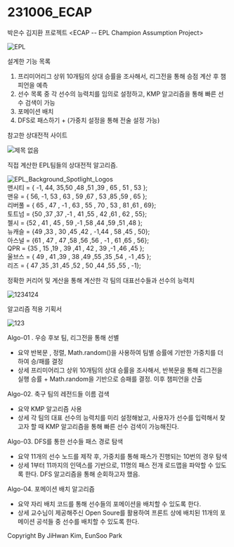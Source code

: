 # 231006_ECAP
박은수 김지환 프로젝트
<ECAP -- EPL Champion Assumption Project>

![EPL](https://github.com/KimJihwan98/231006_ECAP/assets/81845773/f6622a05-6433-4e58-8425-e851fd794d36)

설계한 기능 목록
1.	프리미어리그 상위 10개팀의 상대 승률을 조사해서, 리그전을 통해 승점 계산 후 챔피언을 예측
2.	선수 목록 중 각 선수의 능력치를 임의로 설정하고, KMP 알고리즘을 통해 빠른 선수 검색이 가능
3.	포메이션 배치
4.	DFS로 패스하기 + (가중치 설정을 통해 전술 설정 가능)

참고한 상대전적 사이트

![제목 없음](https://github.com/KimJihwan98/231006_ECAP/assets/81845773/37679073-9196-43a4-9f1a-2152710d4c99)

직접 계산한 EPL팀들의 상대전적 알고리즘.

![EPL_Background_Spotlight_Logos](https://github.com/KimJihwan98/231006_ECAP/assets/81845773/27740b23-4af8-4fb6-a23d-691cede03506)
<br/>
맨시티 = { -1, 44, 35,50 ,48 ,51 ,39 , 65 , 51 , 53 }; <br/>
맨유 = { 56, -1, 53 , 63 , 59 ,67 , 53 ,85 ,59 , 65 }; <br/>
리버풀 = { 65 , 47 , -1 , 63 , 55 , 70 , 53 , 81 ,61 , 69}; <br/>
토트넘 = {50 ,37 ,37 ,-1 , 41 ,55 , 42 ,61 , 62 , 55}; <br/>
첼시 = {52 , 41 , 45 , 59 ,-1 ,58 ,44 ,59 ,51 ,48 }; <br/>
뉴캐슬 = {49 ,33 , 30 ,45 ,42 , -1,44 , 58 ,45 , 50}; <br/>
아스널 = {61 , 47 , 47 ,58 ,56 ,56 , -1 , 61 ,65 , 56}; <br/>
QPR = {35 , 15 ,19 , 39 ,41 , 42 , 39 ,-1 ,46 ,45 }; <br/>
울브스 = { 49 , 41 ,39 , 38 ,49 ,55 ,35 ,54 , -1 ,45 }; <br/>
리즈 = { 47 ,35 ,31 ,45 ,52 , 50 ,44 ,55 ,55 , -1}; <br/>

정확한 커리어 및 계산을 통해 계산한 각 팀의 대표선수들과 선수의 능력치

![1234124](https://github.com/KimJihwan98/231006_ECAP/assets/81845773/a599b8e6-54ec-4bb8-8668-2018bb9a875c)

알고리즘 적용 기획서

![123](https://github.com/KimJihwan98/231006_ECAP/assets/81845773/3910432c-8e62-44a8-87f0-29f26b151949)

Algo-01 . 우승 후보 팀, 리그전을 통해 선별
-	요약
반복문 , 정렬, Math.random()을 사용하여 팀별 승률에 기반한 가중치를 더하여 승/패를 결정
-	상세
프리미어리그 상위 10개팀의 상대 승률을 조사해서, 반복문을 통해 리그전을 실행
승률 + Math.random을 기반으로 승패를 결정. 이후 챔피언을 산출

Algo-02. 축구 팀의 레전드들 이름 검색
-	요약
KMP 알고리즘 사용
-	상세
각 팀의 대표 선수의 능력치를 미리 설정해놨고, 사용자가 선수를 입력해서 찾고자 할 때 KMP 알고리즘을 통해 빠른 선수 검색이 가능해진다.

Algo-03. DFS를 통한 선수들 패스 경로 탐색
-	요약
11개의 선수 노드를 제작 후, 가중치를 통해 패스가 진행되는 10번의 경우 탐색
-	상세
1부터 11까지의 인덱스를 기반으로, 11명의 패스 전개 로드맵을 파악할 수 있도록 한다. DFS 알고리즘을 통해 순회하고자 했음.

Algo-04. 포메이션 배치 알고리즘
-	요약
자리 배치 코드를 통해 선수들의 포메이션을 배치할 수 있도록 한다.
-	상세
교수님이 제공해주신 Open Soure를 활용하여 프론트 상에 배치된 11개의 포메이션 공석들 중 선수를 배치할 수 있도록 한다.

Copyright By JiHwan Kim, EunSoo Park
